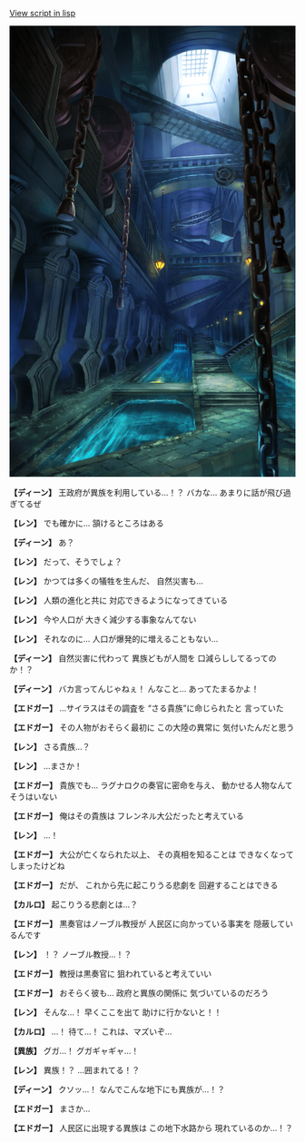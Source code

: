 [View script in lisp](../scripts/1740502.txt)

![underground_waterway.png](../images/backgrounds/underground_waterway.png)

**【ディーン】**
王政府が異族を利用している…！？
バカな…
あまりに話が飛び過ぎてるぜ

**【レン】**
でも確かに…
頷けるところはある

**【ディーン】**
あ？

**【レン】**
だって、そうでしょ？

**【レン】**
かつては多くの犠牲を生んだ、
自然災害も…

**【レン】**
人類の進化と共に
対応できるようになってきている

**【レン】**
今や人口が
大きく減少する事象なんてない

**【レン】**
それなのに…
人口が爆発的に増えることもない…

**【ディーン】**
自然災害に代わって
異族どもが人間を
口減らししてるってのか！？

**【ディーン】**
バカ言ってんじゃねぇ！
んなこと…
あってたまるかよ！

**【エドガー】**
…サイラスはその調査を
“さる貴族”に命じられたと
言っていた

**【エドガー】**
その人物がおそらく最初に
この大陸の異常に
気付いたんだと思う

**【レン】**
さる貴族…？

**【レン】**
…まさか！

**【エドガー】**
貴族でも…
ラグナロクの奏官に密命を与え、
動かせる人物なんてそうはいない

**【エドガー】**
俺はその貴族は
フレンネル大公だったと考えている

**【レン】**
…！

**【エドガー】**
大公が亡くなられた以上、
その真相を知ることは
できなくなってしまったけどね

**【エドガー】**
だが、
これから先に起こりうる悲劇を
回避することはできる

**【カルロ】**
起こりうる悲劇とは…？

**【エドガー】**
黒奏官はノーブル教授が
人民区に向かっている事実を
隠蔽しているんです

**【レン】**
！？
ノーブル教授…！？

**【エドガー】**
教授は黒奏官に
狙われていると考えていい

**【エドガー】**
おそらく彼も…
政府と異族の関係に
気づいているのだろう

**【レン】**
そんな…！
早くここを出て
助けに行かないと！！

**【カルロ】**
…！
待て…！
これは、マズいぞ…

**【異族】**
グガ…！
グガギャギャ…！

**【レン】**
異族！？
…囲まれてる！？

**【ディーン】**
クソッ…！
なんでこんな地下にも異族が…！？

**【エドガー】**
まさか…

**【エドガー】**
人民区に出現する異族は
この地下水路から
現れているのか…！？